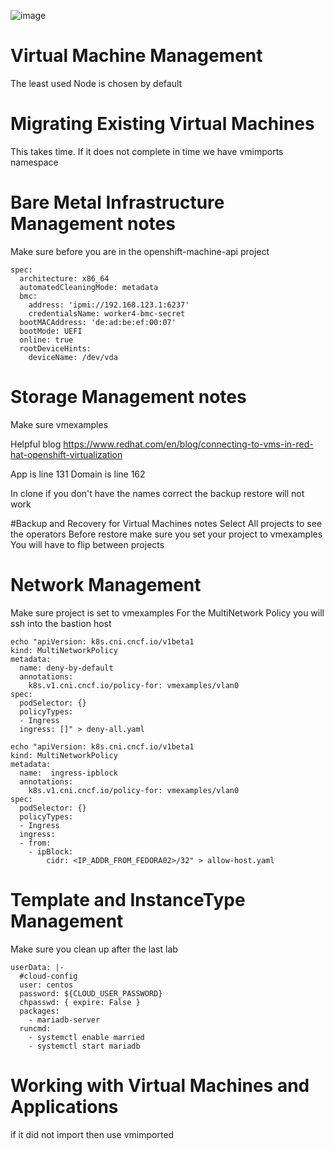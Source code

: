![image](https://github.com/cnduffield/OCPVirtNotes/assets/16171877/17c1537c-9403-4828-b7da-fd1a257b10c3)

# Virtual Machine Management
The least used Node is chosen by default

# Migrating Existing Virtual Machines
This takes time. If it does not complete in time we have vmimports namespace

# Bare Metal Infrastructure Management notes

  Make sure before you are in the openshift-machine-api project
  
  ```
  spec:
    architecture: x86_64
    automatedCleaningMode: metadata
    bmc:
      address: 'ipmi://192.168.123.1:6237'
      credentialsName: worker4-bmc-secret
    bootMACAddress: 'de:ad:be:ef:00:07'
    bootMode: UEFI
    online: true
    rootDeviceHints:
      deviceName: /dev/vda
  ```


# Storage Management notes

Make sure vmexamples

Helpful blog
https://www.redhat.com/en/blog/connecting-to-vms-in-red-hat-openshift-virtualization

App is line 131
Domain is line 162

In clone if you don't have the names correct the backup restore will not work

#Backup and Recovery for Virtual Machines notes
Select  All projects to see the operators
Before restore make sure you set your project to vmexamples
You will have to flip between projects

# Network Management
Make sure project is set to vmexamples
For the MultiNetwork Policy you will ssh into the bastion host
```
echo "apiVersion: k8s.cni.cncf.io/v1beta1
kind: MultiNetworkPolicy
metadata:
  name: deny-by-default
  annotations:
    k8s.v1.cni.cncf.io/policy-for: vmexamples/vlan0
spec:
  podSelector: {}
  policyTypes:
  - Ingress
  ingress: []" > deny-all.yaml
```
```
echo "apiVersion: k8s.cni.cncf.io/v1beta1
kind: MultiNetworkPolicy
metadata:
  name:  ingress-ipblock
  annotations:
    k8s.v1.cni.cncf.io/policy-for: vmexamples/vlan0
spec:
  podSelector: {}
  policyTypes:
  - Ingress
  ingress:
  - from:
    - ipBlock:
        cidr: <IP_ADDR_FROM_FEDORA02>/32" > allow-host.yaml
```
# Template and InstanceType Management
Make sure you clean up after the last lab
```
userData: |-
  #cloud-config
  user: centos
  password: ${CLOUD_USER_PASSWORD}
  chpasswd: { expire: False }
  packages:
    - mariadb-server
  runcmd:
    - systemctl enable married
    - systemctl start mariadb
```

# Working with Virtual Machines and Applications

if it did not import then use vmimported
